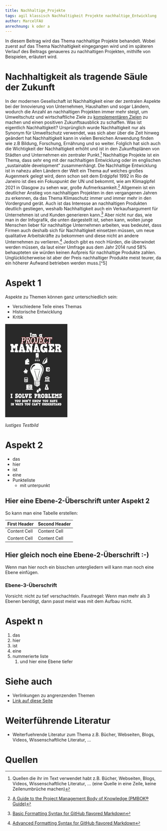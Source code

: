 ```yaml
---
title: Nachhaltige_Projekte
tags: agil klassisch Nachhaltigkeit Projekte nachhaltige_Entwicklung 
author: MarcelFAU
anrechnung: k oder a
---
```


In diesem Beitrag wird das Thema nachhaltige Projekte behandelt. Wobei zuerst auf das Thema Nachhaltigkeit eingegangen wird und im späteren Verlauf des Beitrags genaueres zu 
nachhaltigen Projekten, mithilfe von Beispielen, erläutert wird.

# Nachhaltigkeit als tragende Säule der Zukunft

In der modernen Gesellschaft ist Nachhaltigkeit einer der zentralen Aspekte bei der Innovierung von Unternehmen, Haushalten und sogar Ländern, wodurch die Anzahl an 
nachhaltigen Projekten immer mehr steigt, um Umweltschutz und wirtschaftliche Ziele zu [komplementären Zielen](https://www.rechnungswesen-verstehen.de/lexikon/komplementaere-ziele.php) zu machen und einen positiven Zukunftsausblick zu schaffen.
Was ist eigentlich Nachhaltigkeit? Ursprünglich wurde Nachhaltigkeit nur als Synonym für Umweltschutz verwendet, was sich aber über die Zeit hinweg geändert hat 
Nachhaltigkeit kann in vielen Bereichen Anwendung finden wie z.B Bildung, Forschung, Ernährung und so weiter. Folglich hat sich auch die Wichtigkeit der Nachhaltigkeit erhöht 
und ist in den Zukunftsplänen von Städten und Unternehmen ein zentraler Punkt.[^1] Nachhaltige Projekte ist ein Thema, dass sehr eng mit der nachhaltigen Entwicklung oder im 
englischen „sustainable development“ zusammenhängt. Die Nachhaltige Entwicklung ist in nahezu allen Ländern der Welt ein Thema auf welches großes Augenmerk gelegt wird, denn 
schon seit dem Erdgipfel 1992 in Rio de Janeiro ist dies ein Fokuspunkt der UN und bekommt, wie am Klimagipfel 2021 in Glasgow zu sehen war, große Aufmerksamkeit.[^2] 
Allgemein ist ein deutlicher Anstieg von nachhaltigen Projekten in den vergangenen Jahren zu erkennen, da das Thema Klimaschutz immer und immer mehr in den Vordergrund gerät. 
Auch ist das Interesse an nachhaltigen Produkten deutlich gestiegen, weshalb Nachhaltigkeit auch ein Verkaufsargument für Unternehmen ist und Kunden generieren kann.[^3] Aber 
nicht nur das, wie man in der Infografik, die unten dargestellt ist, sehen kann, wollen junge Menschen lieber für nachhaltige Unternehmen arbeiten, was bedeutet, dass Firmen 
auch deshalb sich für Nachhaltigkeit einsetzen müssen, um neue qualitative Arbeitskräfte zu bekommen und diese nicht an andere Unternehmen zu verlieren.[^4] Jedoch gibt es 
noch Hürden, die überwindet werden müssen, da laut einer Umfrage aus dem Jahr 2014 rund 58% behaupteten sie würden keinen Aufpreis für nachhaltige Produkte zahlen. 
Unglücklicherweise ist aber der Preis nachhaltiger Produkte meist teurer, da ein höherer Aufwand betrieben werden muss.[^5] 

# Aspekt 1

Aspekte zu Themen können ganz unterschiedlich sein:

* Verschiedene Teile eines Themas 
* Historische Entwicklung
* Kritik 

![Beispielabbildung](Nachhaltige_Projekte/test-file.jpg)

*lustiges Testbild*

# Aspekt 2

* das
* hier 
* ist
* eine 
* Punkteliste
  - mit unterpunkt

## Hier eine Ebene-2-Überschrift unter Aspekt 2

So kann man eine Tabelle erstellen:

| First Header  | Second Header |
| ------------- | ------------- |
| Content Cell  | Content Cell  |
| Content Cell  | Content Cell  |

## Hier gleich noch eine Ebene-2-Überschrift :-)

Wenn man hier noch ein bisschen untergliedern will kann man noch eine Ebene einfügen.

### Ebene-3-Überschrift

Vorsicht: nicht zu tief verschachteln. Faustregel: Wenn man mehr als 3 
Ebenen benötigt, dann passt meist was mit dem Aufbau nicht.

# Aspekt n

1. das
2. hier 
4. ist 
4. eine
7. nummerierte liste
   1. und hier eine Ebene tiefer


# Siehe auch

* Verlinkungen zu angrenzenden Themen
* [Link auf diese Seite](Nachhaltige_Projekte.md)

# Weiterführende Literatur

* Weiterfuehrende Literatur zum Thema z.B. Bücher, Webseiten, Blogs, Videos, Wissenschaftliche Literatur, ...

# Quellen

[^1]: Quellen die ihr im Text verwendet habt z.B. Bücher, Webseiten, Blogs, Videos, Wissenschaftliche Literatur, ... (eine Quelle in eine Zeile, keine Zeilenumbrüche machen)
[^2]: [A Guide to the Project Management Body of Knowledge (PMBOK® Guide)](https://www.pmi.org/pmbok-guide-standards/foundational/PMBOK)
[^3]: [Basic Formatting Syntax for GitHub flavored Markdown](https://docs.github.com/en/github/writing-on-github/getting-started-with-writing-and-formatting-on-github/basic-writing-and-formatting-syntax)
[^4]: [Advanced Formatting Syntax for GitHub flavored Markdown](https://docs.github.com/en/github/writing-on-github/working-with-advanced-formatting/organizing-information-with-tables)

